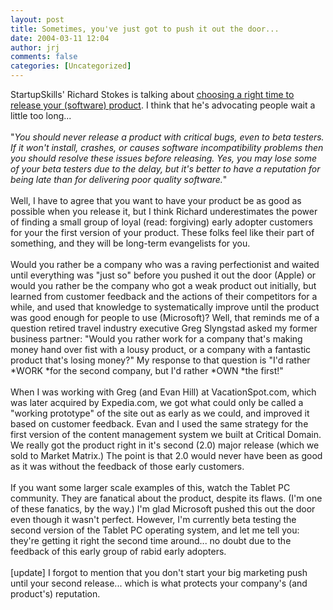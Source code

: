```yaml
---
layout: post
title: Sometimes, you've just got to push it out the door...
date: 2004-03-11 12:04
author: jrj
comments: false
categories: [Uncategorized]
---
```

StartupSkills' Richard Stokes is talking about <a href="http://www.startupskills.com/archives/000093.html" target="_blank">choosing a right time to release your (software) product</a>. I think that he's advocating people wait a little too long...<br /><br />"*You should never release a product with critical bugs, even to beta testers. If it won't install, crashes, or causes software incompatibility problems then you should resolve these issues before releasing. Yes, you may lose some of your beta testers due to the delay, but it's better to have a reputation for being late than for delivering poor quality software.*"<br /><br />Well, I have to agree that you want to have your product be as good as possible when you release it, but I think Richard underestimates the power of finding a small group of loyal (read: forgiving) early adopter customers for your the first version of your product. These folks feel like their part of something, and they will be long-term evangelists for you.<br /><br />Would you rather be a company who was a raving perfectionist and waited until everything was "just so" before you pushed it out the door (Apple) or would you rather be the company who got a weak product out initially, but learned from customer feedback and the actions of their competitors for a while, and used that knowledge to systematically improve until the product was good enough for people to use (Microsoft)? Well, that reminds me of a question retired travel industry executive Greg Slyngstad asked my former business partner: "Would you rather work for a company that's making money hand over fist with a lousy product, or a company with a fantastic product that's losing money?" My response to that question is "I'd rather *WORK *for the second company, but I'd rather *OWN *the first!"<br /><br />When I was working with Greg (and Evan Hill) at VacationSpot.com, which was later acquired by Expedia.com, we got what could only be called a "working prototype" of the site out as early as we could, and improved it based on customer feedback. Evan and I used the same strategy for the first version of the content management system we built at Critical Domain. We really got the product right in it's second (2.0) major release (which we sold to Market Matrix.) The point is that 2.0 would never have been as good as it was without the feedback of those early customers.<br /><br />If you want some larger scale examples of this, watch the Tablet PC community. They are fanatical about the product, despite its flaws. (I'm one of these fanatics, by the way.) I'm glad Microsoft pushed this out the door even though it wasn't perfect. However, I'm currently beta testing the second version of the Tablet PC operating system, and let me tell you: they're getting it right the second time around... no doubt due to the feedback of this early group of rabid early adopters.<br /><br />[update] I forgot to mention that you don't start your big marketing push until your second release... which is what protects your company's (and product's) reputation.
